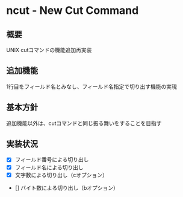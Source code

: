 # ncut - New Cut Command

## 概要

UNIX cutコマンドの機能追加再実装

## 追加機能

1行目をフィールド名とみなし、フィールド名指定で切り出す機能の実現

## 基本方針

追加機能以外は、cutコマンドと同じ振る舞いをすることを目指す

## 実装状況

- [x] フィールド番号による切り出し
- [x] フィールド名による切り出し
- [x] 文字数による切り出し（cオプション）
- [] バイト数による切り出し（bオプション）
